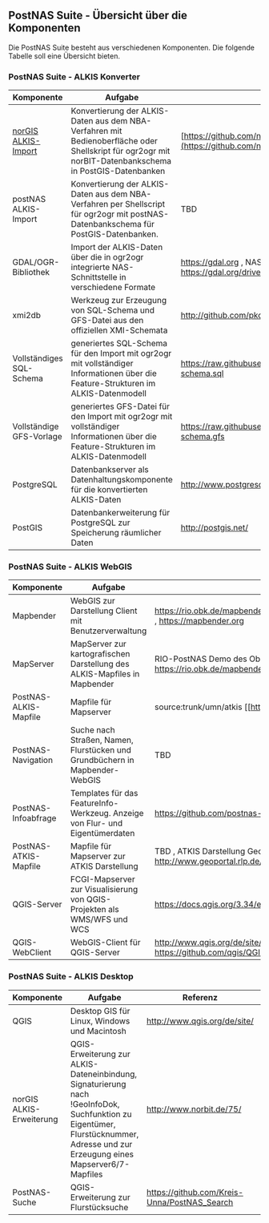 ## PostNAS Suite - Übersicht über die Komponenten

Die PostNAS Suite besteht aus verschiedenen Komponenten. Die folgende Tabelle soll eine Übersicht bieten.


### PostNAS Suite - ALKIS Konverter

| Komponente		| Aufgabe					| Referenz							| Beteiligte				|
|---------------|-----------------|-----------------------|-------------------|
| [norGIS ALKIS-Import](http://www.norbit.de/68/)	| Konvertierung der ALKIS-Daten aus dem NBA-Verfahren mit Bedienoberfläche oder Shellskript für ogr2ogr mit norBIT-Datenbankschema in PostGIS-Datenbanken	| [https://github.com/norBIT/alkisimport/](https://github.com/norBIT/alkisimport/) 						| Jürgen Fischer norBIT http://www.norbit.de 			| 
| postNAS ALKIS-Import		| Konvertierung der ALKIS-Daten aus dem NBA-Verfahren per Shellscript für ogr2ogr mit postNAS-Datenbankschema für PostGIS-Datenbanken.	| TBD					| Astrid Emde WhereGroup https://wheregroup.com	, ehemals Frank Jäger | 
| GDAL/OGR-Bibliothek		| Import der ALKIS-Daten über die in ogr2ogr integrierte NAS-Schnittstelle in verschiedene Formate		| https://gdal.org ,  NAS Treiber 	https://gdal.org/drivers/vector/nas.html	| Entwicklungen NAS-Schnittstelle Jürgen Fischer, Erstimplementation durch Frank Warmerdam		|
| xmi2db		| Werkzeug zur Erzeugung von SQL-Schema und GFS-Datei aus den offiziellen XMI-Schemata			| http://github.com/pkorduan/xmi2db						| Peter Korduan GDI-Service Rostock http://gdi-service.de/ 		|
| Vollständiges SQL-Schema		| generiertes SQL-Schema für den Import mit ogr2ogr mit vollständiger Informationen über die Feature-Strukturen im ALKIS-Datenmodell                	| https://raw.githubusercontent.com/norBIT/alkisimport/master/alkis-schema.sql				| generiert mit https://github.com/norBIT/xmi2db		|
| Vollständige GFS-Vorlage		| generiertes GFS-Datei für den Import mit ogr2ogr mit vollständiger Informationen über die Feature-Strukturen im ALKIS-Datenmodell	| https://raw.githubusercontent.com/norBIT/alkisimport/master/alkis-schema.gfs			| generiert mit https://github.com/norBIT/xmi2db		|
| PostgreSQL		| Datenbankserver als Datenhaltungskomponente für die konvertierten ALKIS-Daten			| http://www.postgresql.org/							| PostgreSQL Global Development Group			|
| PostGIS		| Datenbankerweiterung für PostgreSQL zur Speicherung räumlicher Daten			| http://postgis.net/							| PostGIS Project Steering Committee			| 


### PostNAS Suite - ALKIS WebGIS

| Komponente	| Aufgabe			| Referenz			| Beteiligte	|
|---------------|-----------------|-----------------------|-------------------|
| Mapbender	| WebGIS zur Darstellung Client mit Benutzerverwaltung		|  https://rio.obk.de/mapbender3/app.php/application/RIO_PostNAS_Demo , https://mapbender.org	| Mapbender-Projekt, WhereGroup	|  
| MapServer	| MapServer zur kartografischen Darstellung des ALKIS-Mapfiles in Mapbender	| RIO-PostNAS Demo des Oberbergischen Kreises https://rio.obk.de/mapbender3/app.php/application/RIO_PostNAS_Demo 	| https://mapserver.org/	|
| PostNAS-ALKIS-Mapfile	| Mapfile für Mapserver			| source:trunk/umn/atkis [[http://map.krz.de/?Themen:ALKIS|Demo der KRZ Lemgo Mapbender2]]	| Frank Jäger, Astrid Emde	|
| PostNAS-Navigation	| Suche nach Straßen, Namen, Flurstücken und Grundbüchern in Mapbender-WebGIS	|TBD	| Astrid Emde WherGroup, ehemals Frank Jäger	| 
| PostNAS-Infoabfrage	| Templates für das FeatureInfo-Werkzeug. Anzeige von Flur- und Eigentümerdaten	| https://github.com/postnas-suite/postnas-suite-php-info			| Connor Härtl, Astrid Emde, ehemals Frank Jäger	| 
| PostNAS-ATKIS-Mapfile	| Mapfile für Mapserver zur ATKIS Darstellung		| TBD , ATKIS Darstellung Geoportal RLP http://www.geoportal.rlp.de/portal/karten.html 	| Armin Retterath	|
| QGIS-Server	| FCGI-Mapserver zur Visualisierung von QGIS-Projekten als WMS/WFS und WCS	| https://docs.qgis.org/3.34/en/docs/server_manual/	|	|
| QGIS-WebClient | WebGIS-Client für QGIS-Server | http://www.qgis.org/de/site/about/features.html#qgis-web-client https://github.com/qgis/QGIS-Web-Client	|	|


### PostNAS Suite - ALKIS Desktop

| Komponente	| Aufgabe						| Referenz		| Beteiligte	|
|---------------|-----------------|-----------------------|-------------------|
| QGIS	| Desktop GIS für Linux, Windows und Macintosh					| http://www.qgis.org/de/site/		| OSGeo, QGIS-Entwicklerteam	|
| norGIS ALKIS-Erweiterung	| QGIS-Erweiterung zur ALKIS-Dateneinbindung, Signaturierung nach !GeoInfoDok, Suchfunktion zu Eigentümer, Flurstücknummer, Adresse und zur Erzeugung eines Mapserver6/7-Mapfiles	| http://www.norbit.de/75/		| Jürgen Fischer	|
| PostNAS-Suche	| QGIS-Erweiterung zur Flurstücksuche					| https://github.com/Kreis-Unna/PostNAS_Search	| Marvin Kinberger |
